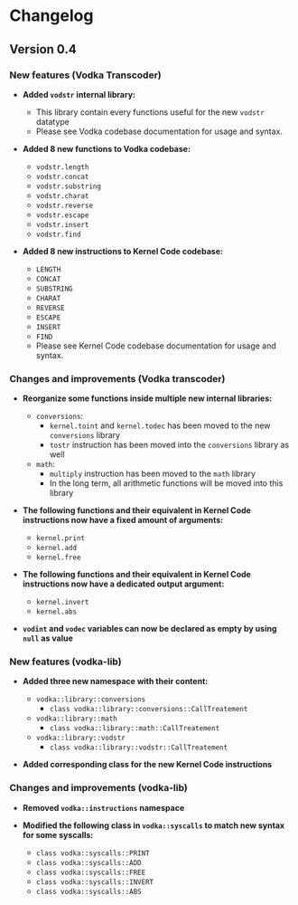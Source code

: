 # Changelog

## Version 0.4

### New features (Vodka Transcoder)

- **Added `vodstr` internal library:**
  - This library contain every functions useful for the new `vodstr` datatype
  - Please see Vodka codebase documentation for usage and syntax.

- **Added 8 new functions to Vodka codebase:**
  - `vodstr.length`
  - `vodstr.concat`
  - `vodstr.substring`
  - `vodstr.charat`
  - `vodstr.reverse`
  - `vodstr.escape`
  - `vodstr.insert`
  - `vodstr.find`

- **Added 8 new instructions to Kernel Code codebase:**
  - `LENGTH`
  - `CONCAT`
  - `SUBSTRING`
  - `CHARAT`
  - `REVERSE`
  - `ESCAPE`
  - `INSERT`
  - `FIND`
  - Please see Kernel Code codebase documentation for usage and syntax.

### Changes and improvements (Vodka transcoder)

- **Reorganize some functions inside multiple new internal libraries:**
  - `conversions`:
    - `kernel.toint` and `kernel.todec` has been moved to the new `conversions` library
    - `tostr` instruction has been moved into the `conversions` library as well
  - `math`:
    - `multiply` instruction has been moved to the `math` library
    - In the long term, all arithmetic functions will be moved into this library

- **The following functions and their equivalent in Kernel Code instructions now have a fixed amount of arguments:**
  - `kernel.print`
  - `kernel.add`
  - `kernel.free`

- **The following functions and their equivalent in Kernel Code instructions now have a dedicated output argument:**
  - `kernel.invert`
  - `kernel.abs`

- **`vodint` and `vodec` variables can now be declared as empty by using `null` as value**

### New features (vodka-lib)

- **Added three new namespace with their content:**
  - `vodka::library::conversions`
    - `class vodka::library::conversions::CallTreatement`
  - `vodka::library::math`
    - `class vodka::library::math::CallTreatement`
  - `vodka::library::vodstr`
    - `class vodka::library::vodstr::CallTreatement`

- **Added corresponding class for the new Kernel Code instructions**

### Changes and improvements (vodka-lib)

- **Removed `vodka::instructions` namespace**

- **Modified the following class in `vodka::syscalls` to match new syntax for some syscalls:**
  - `class vodka::syscalls::PRINT`
  - `class vodka::syscalls::ADD`
  - `class vodka::syscalls::FREE`
  - `class vodka::syscalls::INVERT`
  - `class vodka::syscalls::ABS`